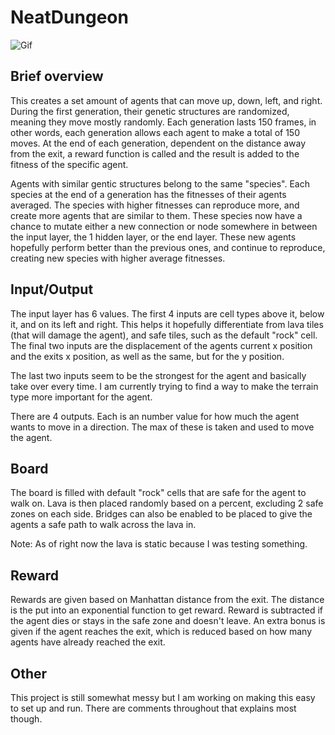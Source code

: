 # NeatDungeon

![Gif](https://imgur.com/jz8MtYp)

## Brief overview
This creates a set amount of agents that can move up, down, left, and right.
During the first generation, their genetic structures are randomized, meaning they move mostly randomly.
Each generation lasts 150 frames, in other words, each generation allows each agent to make a total of 150 moves.
At the end of each generation, dependent on the distance away from the exit, a reward function is called and the result is added to the fitness of the specific agent.

Agents with similar gentic structures belong to the same "species".
Each species at the end of a generation has the fitnesses of their agents averaged.
The species with higher fitnesses can reproduce more, and create more agents that are similar to them.
These species now have a chance to mutate either a new connection or node somewhere in between the input layer, the 1 hidden layer, or the end layer.
These new agents hopefully perform better than the previous ones, and continue to reproduce, creating new species with higher average fitnesses.


## Input/Output
The input layer has 6 values.
The first 4 inputs are cell types above it, below it, and on its left and right. This helps it hopefully differentiate from lava tiles (that will damage the agent), and safe tiles, such as the default "rock" cell.
The final two inputs are the displacement of the agents current x position and the exits x position, as well as the same, but for the y position.

The last two inputs seem to be the strongest for the agent and basically take over every time. I am currently trying to find a way to make the terrain type more important for the agent.

There are 4 outputs. Each is an number value for how much the agent wants to move in a direction. The max of these is taken and used to move the agent.


## Board
The board is filled with default "rock" cells that are safe for the agent to walk on. Lava is then placed randomly based on a percent, excluding 2 safe zones on each side.
Bridges can also be enabled to be placed to give the agents a safe path to walk across the lava in.

Note: As of right now the lava is static because I was testing something.


## Reward
Rewards are given based on Manhattan distance from the exit. The distance is the put into an exponential function to get reward. Reward is subtracted if the agent dies or stays in the safe zone and doesn't leave.
An extra bonus is given if the agent reaches the exit, which is reduced based on how many agents have already reached the exit.


## Other
This project is still somewhat messy but I am working on making this easy to set up and run.
There are comments throughout that explains most though.
